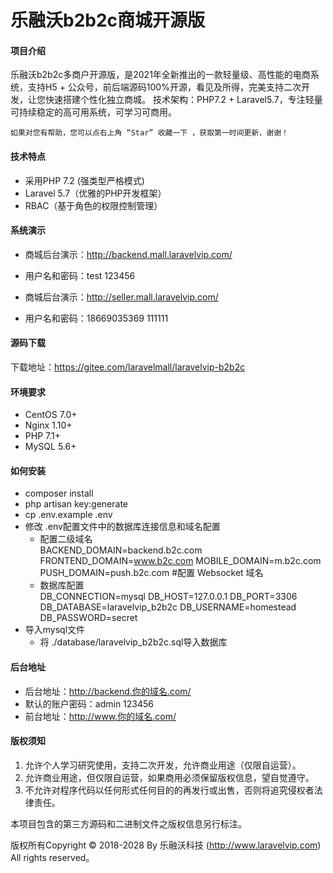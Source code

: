 # 乐融沃b2b2c商城开源版

#### 项目介绍
乐融沃b2b2c多商户开源版，是2021年全新推出的一款轻量级、高性能的电商系统，支持H5 + 公众号，前后端源码100%开源，看见及所得，完美支持二次开发，让您快速搭建个性化独立商城。 技术架构：PHP7.2 + Laravel5.7，专注轻量可持续稳定的高可用系统，可学习可商用。

    如果对您有帮助，您可以点右上角 “Star” 收藏一下 ，获取第一时间更新，谢谢！

#### 技术特点
* 采用PHP 7.2 (强类型严格模式)
* Laravel 5.7（优雅的PHP开发框架）
* RBAC（基于角色的权限控制管理）

#### 系统演示

- 商城后台演示：http://backend.mall.laravelvip.com/
- 用户名和密码：test 123456

- 商城后台演示：http://seller.mall.laravelvip.com/
- 用户名和密码：18669035369 111111

#### 源码下载

下载地址：https://gitee.com/laravelmall/laravelvip-b2b2c

#### 环境要求
- CentOS 7.0+
- Nginx 1.10+
- PHP 7.1+
- MySQL 5.6+


#### 如何安装
- composer install
- php artisan key:generate
- cp .env.example .env
- 修改 .env配置文件中的数据库连接信息和域名配置
    - 配置二级域名\
      BACKEND_DOMAIN=backend.b2c.com
      FRONTEND_DOMAIN=www.b2c.com
      MOBILE_DOMAIN=m.b2c.com
      PUSH_DOMAIN=push.b2c.com #配置 Websocket 域名
    - 数据库配置\
      DB_CONNECTION=mysql
      DB_HOST=127.0.0.1
      DB_PORT=3306
      DB_DATABASE=laravelvip_b2b2c
      DB_USERNAME=homestead
      DB_PASSWORD=secret
- 导入mysql文件
    - 将 ./database/laravelvip_b2b2c.sql导入数据库

#### 后台地址

- 后台地址：http://backend.你的域名.com/
- 默认的账户密码：admin 123456
- 前台地址：http://www.你的域名.com/

#### 版权须知

1. 允许个人学习研究使用，支持二次开发，允许商业用途（仅限自运营）。
2. 允许商业用途，但仅限自运营，如果商用必须保留版权信息，望自觉遵守。
3. 不允许对程序代码以任何形式任何目的的再发行或出售，否则将追究侵权者法律责任。


本项目包含的第三方源码和二进制文件之版权信息另行标注。

版权所有Copyright © 2018-2028 By 乐融沃科技 (http://www.laravelvip.com) All rights reserved。





